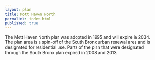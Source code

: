 ```yaml
---
layout: plan
title: Mott Haven North
permalink: index.html
published: true
---
```


The Mott Haven North plan was adopted in 1995 and will expire in 2034. The plan area is a spin-off of the South Bronx urban renewal area and is designated for residential use. Parts of the plan that were designated through the South Bronx plan expired in 2008 and 2013.